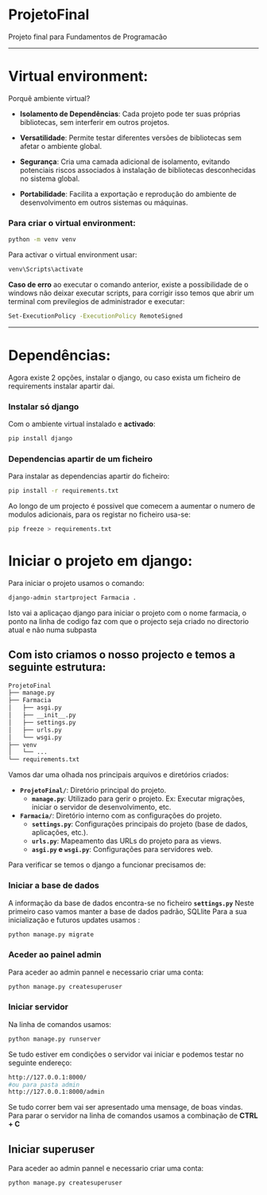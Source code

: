 # ProjetoFinal
Projeto final para Fundamentos de Programacão

***
# Virtual environment: 


Porquê ambiente virtual? 

- **Isolamento de Dependências**: Cada projeto pode ter suas próprias bibliotecas, sem interferir em outros projetos.
  
- **Versatilidade**: Permite testar diferentes versões de bibliotecas sem afetar o ambiente global.

- **Segurança**: Cria uma camada adicional de isolamento, evitando potenciais riscos associados à instalação de bibliotecas desconhecidas no sistema global.

- **Portabilidade**: Facilita a exportação e reprodução do ambiente de desenvolvimento em outros sistemas ou máquinas.


### Para criar o virtual environment:



```bash
python -m venv venv
```

Para activar o virtual environment usar:


```bash
venv\Scripts\activate
```

**Caso de erro** ao executar o comando anterior, existe a possibilidade de o windows não deixar executar scripts, para corrigir isso temos que abrir um terminal com previlegios de administrador e executar:
```bash
Set-ExecutionPolicy -ExecutionPolicy RemoteSigned 
```

***
# Dependências:

Agora existe 2 opções, instalar o django, ou caso exista um ficheiro de requirements instalar apartir dai.

### Instalar só django
Com o ambiente virtual instalado e **activado**:

```bash
pip install django
```

### Dependencias apartir de um ficheiro 

Para instalar as dependencias apartir do ficheiro:
```bash
pip install -r requirements.txt
```

Ao longo de um projecto é possivel que comecem a aumentar o numero de modulos adicionais, para os registar no ficheiro usa-se:

```bash
pip freeze > requirements.txt
```



# Iniciar o projeto em django:

Para iniciar o projeto usamos o comando:

```bash
django-admin startproject Farmacia .
```
Isto vai a aplicaçao django para iniciar o projeto com o nome farmacia, o ponto na linha de codigo faz com que o projecto seja criado no directorio atual e não numa subpasta

## Com isto criamos o nosso projecto e temos a seguinte estrutura:

```bash
ProjetoFinal
├── manage.py 
├── Farmacia
│   ├── asgi.py
│   ├── __init__.py
│   ├── settings.py 
│   ├── urls.py
│   └── wsgi.py
├── venv
│   └── ...
└── requirements.txt
```


Vamos dar uma olhada nos principais arquivos e diretórios criados:

- **`ProjetoFinal/`**: Diretório principal do projeto.
  - **`manage.py`**: Utilizado para gerir o projeto. Ex: Executar migrações, iniciar o servidor de desenvolvimento, etc.
- **`Farmacia/`**: Diretório interno com as configurações do projeto.
    - **`settings.py`**: Configurações principais do projeto (base de dados, aplicações, etc.).
    - **`urls.py`**: Mapeamento das URLs do projeto para as views.
    - **`asgi.py` e `wsgi.py`**: Configurações para servidores web.

Para verificar se temos o django a funcionar precisamos de:

### Iniciar a base de dados

A informação da base de dados encontra-se no ficheiro **`settings.py`**
Neste primeiro caso vamos manter a base de dados padrão, SQLlite
Para a sua inicialização e futuros updates usamos :

```bash
python manage.py migrate
```
### Aceder ao painel admin

Para aceder ao admin pannel e necessario criar uma conta:
```bash
python manage.py createsuperuser
```


### Iniciar servidor

Na linha de comandos usamos:
```bash
python manage.py runserver
```
Se tudo estiver em condições o servidor vai iniciar e podemos testar no seguinte endereço:
```bash
http://127.0.0.1:8000/
#ou para pasta admin
http://127.0.0.1:8000/admin
```
Se tudo correr bem vai ser apresentado uma mensage, de boas vindas.
Para parar o servidor na linha de comandos usamos a combinação de **CTRL + C**

## Iniciar superuser
Para aceder ao admin pannel e necessario criar uma conta:
```bash
python manage.py createsuperuser
```

